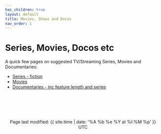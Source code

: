 ```yaml
---
has_children: true
layout: default
title: Movies, Shows and Docos
nav_order: 1
---
```


# Series, Movies, Docos etc
A quick few pages on suggested TV/Streaming Series, Movies and Documentaries:

- [Series - fiction](series.md)
- [Movies](movies.md)
- [Documentaries - inc feature length and series](docs.md)

<br><br><br><br>
<p align="center" class="text-small text-grey-dk-000 mb-0">
Page last modified: {{ site.time | date: '%A %b %e %Y at %I:%M %p' }}  UTC
</p> 
